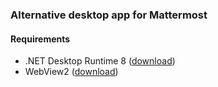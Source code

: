### Alternative desktop app for Mattermost

#### Requirements

- .NET Desktop Runtime 8 ([download](https://dotnet.microsoft.com/en-us/download))
- WebView2 ([download](https://developer.microsoft.com/ru-ru/microsoft-edge/webview2/))
